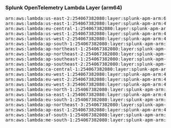 <h3>Splunk OpenTelemetry Lambda Layer (arm64)</h3>

<pre>
arn:aws:lambda:us-east-2:254067382080:layer:splunk-apm-arm:61
arn:aws:lambda:us-east-1:254067382080:layer:splunk-apm-arm:41
arn:aws:lambda:eu-central-1:254067382080:layer:splunk-apm-arm:41
arn:aws:lambda:us-west-1:254067382080:layer:splunk-apm-arm:41
arn:aws:lambda:us-west-2:254067382080:layer:splunk-apm-arm:41
arn:aws:lambda:ap-south-1:254067382080:layer:splunk-apm-arm:41
arn:aws:lambda:ap-northeast-1:254067382080:layer:splunk-apm-arm:41
arn:aws:lambda:ap-northeast-2:254067382080:layer:splunk-apm-arm:41
arn:aws:lambda:ap-southeast-1:254067382080:layer:splunk-apm-arm:41
arn:aws:lambda:ap-southeast-2:254067382080:layer:splunk-apm-arm:41
arn:aws:lambda:ca-central-1:254067382080:layer:splunk-apm-arm:41
arn:aws:lambda:eu-west-1:254067382080:layer:splunk-apm-arm:41
arn:aws:lambda:eu-west-2:254067382080:layer:splunk-apm-arm:41
arn:aws:lambda:eu-west-3:254067382080:layer:splunk-apm-arm:41
arn:aws:lambda:eu-north-1:254067382080:layer:splunk-apm-arm:41
arn:aws:lambda:sa-east-1:254067382080:layer:splunk-apm-arm:41
arn:aws:lambda:eu-south-1:254067382080:layer:splunk-apm-arm:41
arn:aws:lambda:ap-northeast-3:254067382080:layer:splunk-apm-arm:41
arn:aws:lambda:ap-east-1:254067382080:layer:splunk-apm-arm:41
arn:aws:lambda:af-south-1:254067382080:layer:splunk-apm-arm:41
arn:aws:lambda:me-south-1:254067382080:layer:splunk-apm-arm:41
</pre>
